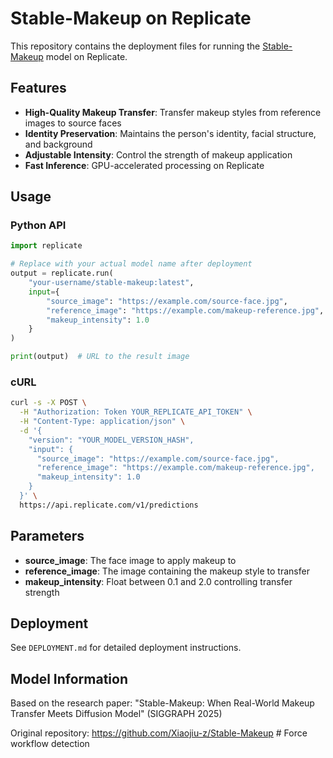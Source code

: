 # Stable-Makeup on Replicate

This repository contains the deployment files for running the [Stable-Makeup](https://github.com/Xiaojiu-z/Stable-Makeup) model on Replicate.

## Features

- **High-Quality Makeup Transfer**: Transfer makeup styles from reference images to source faces
- **Identity Preservation**: Maintains the person's identity, facial structure, and background
- **Adjustable Intensity**: Control the strength of makeup application
- **Fast Inference**: GPU-accelerated processing on Replicate

## Usage

### Python API

```python
import replicate

# Replace with your actual model name after deployment
output = replicate.run(
    "your-username/stable-makeup:latest",
    input={
        "source_image": "https://example.com/source-face.jpg",
        "reference_image": "https://example.com/makeup-reference.jpg",
        "makeup_intensity": 1.0
    }
)

print(output)  # URL to the result image
```

### cURL

```bash
curl -s -X POST \
  -H "Authorization: Token YOUR_REPLICATE_API_TOKEN" \
  -H "Content-Type: application/json" \
  -d '{
    "version": "YOUR_MODEL_VERSION_HASH",
    "input": {
      "source_image": "https://example.com/source-face.jpg",
      "reference_image": "https://example.com/makeup-reference.jpg",
      "makeup_intensity": 1.0
    }
  }' \
  https://api.replicate.com/v1/predictions
```

## Parameters

- **source_image**: The face image to apply makeup to
- **reference_image**: The image containing the makeup style to transfer  
- **makeup_intensity**: Float between 0.1 and 2.0 controlling transfer strength

## Deployment

See `DEPLOYMENT.md` for detailed deployment instructions.

## Model Information

Based on the research paper: "Stable-Makeup: When Real-World Makeup Transfer Meets Diffusion Model" (SIGGRAPH 2025)

Original repository: https://github.com/Xiaojiu-z/Stable-Makeup #   F o r c e   w o r k f l o w   d e t e c t i o n  
 